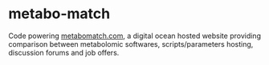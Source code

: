 # metabo-match
Code powering [metabomatch.com](http://www.metabomatch.com), a digital ocean hosted website providing comparison between metabolomic softwares, scripts/parameters hosting, discussion forums and job offers.
